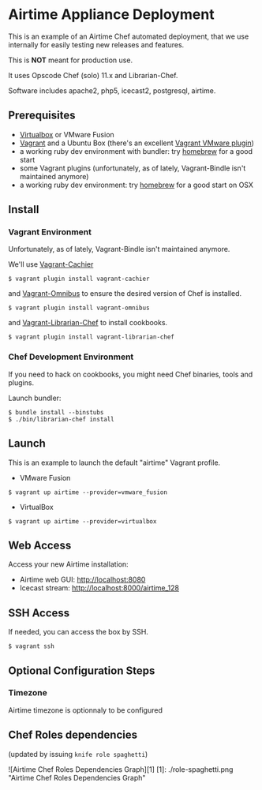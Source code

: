# Airtime Appliance Deployment

This is an example of an Airtime Chef automated deployment, that we use internally for easily testing new releases and features. 

This is **NOT** meant for production use.

It uses Opscode Chef (solo) 11.x and Librarian-Chef.

Software includes apache2, php5, icecast2, postgresql, airtime.

## Prerequisites

* [Virtualbox](https://www.virtualbox.org/) or VMware Fusion
* [Vagrant](http://downloads.vagrantup.com/) and a Ubuntu Box (there's an excellent [Vagrant VMware plugin](http://www.vagrantup.com/vmware))
* a working ruby dev environment with bundler: try [homebrew](http://brew.sh) for a good start
* some Vagrant plugins (unfortunately, as of lately, Vagrant-Bindle isn't maintained anymore)
* a working ruby dev environment: try [homebrew](http://brew.sh) for a good start on OSX

## Install

### Vagrant Environment

Unfortunately, as of lately, Vagrant-Bindle isn't maintained anymore.

We'll use [Vagrant-Cachier](http://fgrehm.viewdocs.io/vagrant-cachier)

    $ vagrant plugin install vagrant-cachier

and [Vagrant-Omnibus](https://github.com/schisamo/vagrant-omnibus) to ensure the desired version of Chef is installed.

    $ vagrant plugin install vagrant-omnibus
    
and [Vagrant-Librarian-Chef](https://github.com/jimmycuadra/vagrant-librarian-chef) to install cookbooks.

    $ vagrant plugin install vagrant-librarian-chef

### Chef Development Environment

If you need to hack on cookbooks, you might need Chef binaries, tools and plugins.

Launch bundler: 

````
$ bundle install --binstubs
$ ./bin/librarian-chef install
````

## Launch 

This is an example to launch the default "airtime" Vagrant profile. 

* VMware Fusion

``
$ vagrant up airtime --provider=vmware_fusion
``

* VirtualBox

``
$ vagrant up airtime --provider=virtualbox
``

## Web Access

Access your new Airtime installation: 

* Airtime web GUI: [http://localhost:8080](http://localhost:8080)
* Icecast stream: [http://localhost:8000/airtime_128](http://localhost:8000/airtime_128)

## SSH Access

If needed, you can access the box by SSH.

````
$ vagrant ssh
````

## Optional Configuration Steps

### Timezone

Airtime timezone is optionnaly to be configured

## Chef Roles dependencies

(updated by issuing `knife role spaghetti`)

![Airtime Chef Roles Dependencies Graph][1]
[1]: ./role-spaghetti.png "Airtime Chef Roles Dependencies Graph"

